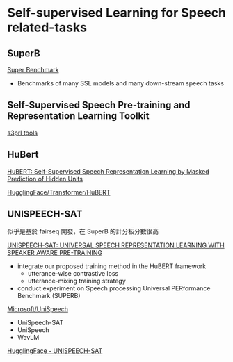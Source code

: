 # Self-supervised Learning for Speech related-tasks

## SuperB
[Super Benchmark](https://superbbenchmark.org/)
- Benchmarks of many SSL models and many down-stream speech tasks


## Self-Supervised Speech Pre-training and Representation Learning Toolkit
[s3prl tools](https://github.com/s3prl/s3prl)


## HuBert
[HuBERT: Self-Supervised Speech Representation Learning by Masked Prediction of Hidden Units](https://arxiv.org/abs/2106.07447)

[HugglingFace/Transformer/HuBERT](https://huggingface.co/transformers/model_doc/hubert.html)


## UNISPEECH-SAT
似乎是基於 fairseq 開發，在 SuperB 的計分板分數很高  

[UNISPEECH-SAT: UNIVERSAL SPEECH REPRESENTATION LEARNING WITH SPEAKER AWARE PRE-TRAINING](https://arxiv.org/pdf/2110.05752.pdf)
- integrate our proposed training method in the HuBERT framework
  - utterance-wise contrastive loss
  - utterance-mixing training strategy 
- conduct experiment on Speech processing Universal PERformance Benchmark (SUPERB)

[Microsoft/UniSpeech](https://github.com/microsoft/UniSpeech)
- UniSpeech-SAT
- UniSpeech
- WavLM

[HugglingFace - UNISPEECH-SAT](https://huggingface.co/microsoft/unispeech-sat-base-plus)

